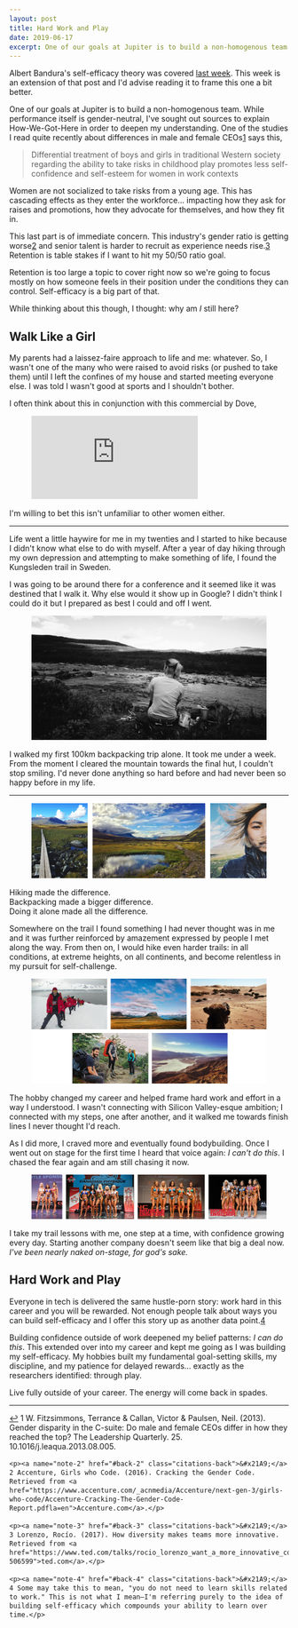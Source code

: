 ```yaml
---
layout: post
title: Hard Work and Play
date: 2019-06-17
excerpt: One of our goals at Jupiter is to build a non-homogenous team. While performance itself is gender-neutral, I've sought out sources to explain How-We-Got-Here in order to deepen my...
---
```


<div class="note">
    <p>Albert Bandura's self-efficacy theory was covered <a href="http://helentran.com/confidenceisntenough">last week</a>. This week is an extension of that post and I'd advise reading it to frame this one a bit better.</p>
</div>

One of our goals at Jupiter is to build a non-homogenous team. While performance itself is gender-neutral, I've sought out sources to explain How-We-Got-Here in order to deepen my understanding. One of the studies I read quite recently about differences in male and female CEOs<span class="cite"><a href="#note-1" name="back-1">1</a></span> says this,

> Differential treatment of boys and girls in traditional Western society regarding the ability to take risks in childhood play promotes less self-confidence and self-esteem for women in work contexts

Women are not socialized to take risks from a young age. This has cascading effects as they enter the workforce... impacting how they ask for raises and promotions, how they advocate for themselves, and how they fit in.

This last part is of immediate concern. This industry's gender ratio is getting worse<span class="cite"><a href="#note-2" name="back-2">2</a></span> and senior talent is harder to recruit as experience needs rise.<span class="cite"><a href="#note-3" name="back-3">3</a></span> Retention is table stakes if I want to hit my 50/50 ratio goal.

Retention is too large a topic to cover right now so we're going to focus mostly on how someone feels in their position under the conditions they can control. Self-efficacy is a big part of that.

While thinking about this though, I thought: why am _I_ still here?

## Walk Like a Girl

My parents had a laissez-faire approach to life and me: whatever. So, I wasn't one of the many who were raised to avoid risks (or pushed to take them) until I left the confines of my house and started meeting everyone else. I was told I wasn't good at sports and I shouldn't bother.

I often think about this in conjunction with this commercial by Dove,

<figure class="video">
    <iframe src="https://www.youtube.com/embed/yIxA3o84syY" frameborder="0" allow="accelerometer; autoplay; encrypted-media; gyroscope; picture-in-picture" allowfullscreen></iframe>
</figure>

I'm willing to bet this isn't unfamiliar to other women either.

<hr class="--small" />

Life went a little haywire for me in my twenties and I started to hike because I didn't know what else to do with myself. After a year of day hiking through my own depression and attempting to make something of life, I found the Kungsleden trail in Sweden.

I was going to be around there for a conference and it seemed like it was destined that I walk it. Why else would it show up in Google? I didn't think I could do it but I prepared as best I could and off I went.

<figure class="journal__image">
    <img src="/img/posts/061719-kungsleden.jpg" alt="Photo of me on the Kungsleden trail, first day" />
</figure>

I walked my first 100km backpacking trip alone. It took me under a week. From the moment I cleared the mountain towards the final hut, I couldn't stop smiling. I'd never done anything so hard before and had never been so happy before in my life.

<hr class="--small" />

<figure class="journal__image">
    <img src="/img/posts/061719-kungsleden2.jpg" alt="Pictures from the Kungsleden trail" />
</figure>

Hiking made the difference.  
Backpacking made a bigger difference.  
Doing it alone made all the difference.

Somewhere on the trail I found something I had never thought was in me and it was further reinforced by amazement expressed by people I met along the way. From then on, I would hike even harder trails: in all conditions, at extreme heights, on all continents, and become relentless in my pursuit for self-challenge.

<figure class="journal__image">
    <img src="/img/posts/061719-part2.jpg" alt="Pictures from trails around the world" />
</figure>

The hobby changed my career and helped frame hard work and effort in a way I understood. I wasn't connecting with Silicon Valley-esque ambition; I connected with my steps, one after another, and it walked me towards finish lines I never thought I'd reach.

As I did more, I craved more and eventually found bodybuilding. Once I went out on stage for the first time I heard that voice again: _I can't do this_. I chased the fear again and am still chasing it now.

<figure class="journal__image">
    <img src="/img/posts/061719-bodybuilding.jpg" alt="My progression in bodybuilding" />
</figure>

I take my trail lessons with me, one step at a time, with confidence growing every day. Starting another company doesn't seem like that big a deal now. _I've been nearly naked on-stage, for god's sake._

## Hard Work and Play

Everyone in tech is delivered the same hustle-porn story: work hard in this career and you will be rewarded. Not enough people talk about ways you can build self-efficacy and I offer this story up as another data point.<span class="cite"><a href="#note-4" name="back-4">4</a></span> 

Building confidence outside of work deepened my belief patterns: _I can do this_. This extended over into my career and kept me going as I was building my self-efficacy. My hobbies built my fundamental goal-setting skills, my discipline, and my patience for delayed rewards... exactly as the researchers identified: through  play.

Live fully outside of your career. The energy will come back in spades.

<hr class="--end">

<div class="citations">
    <p><a name="note-1" href="#back-1" class="citations-back">&#x21A9;</a> 1 W. Fitzsimmons, Terrance & Callan, Victor & Paulsen, Neil. (2013). Gender disparity in the C-suite: Do male and female CEOs differ in how they reached the top? The Leadership Quarterly. 25. 10.1016/j.leaqua.2013.08.005.</p>

    <p><a name="note-2" href="#back-2" class="citations-back">&#x21A9;</a> 2 Accenture, Girls who Code. (2016). Cracking the Gender Code. Retrieved from <a href="https://www.accenture.com/_acnmedia/Accenture/next-gen-3/girls-who-code/Accenture-Cracking-The-Gender-Code-Report.pdfla=en">Accenture.com</a>.</p>

    <p><a name="note-3" href="#back-3" class="citations-back">&#x21A9;</a> 3 Lorenzo, Rocío. (2017). How diversity makes teams more innovative. Retrieved from <a href="https://www.ted.com/talks/rocio_lorenzo_want_a_more_innovative_company_hire_more_women#t-506599">ted.com</a>.</p>    

    <p><a name="note-4" href="#back-4" class="citations-back">&#x21A9;</a> 4 Some may take this to mean, "you do not need to learn skills related to work." This is not what I mean–I'm referring purely to the idea of building self-efficacy which compounds your ability to learn over time.</p>
</div>